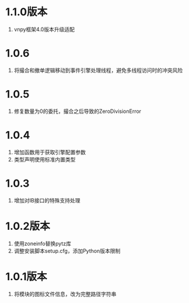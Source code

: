 # 1.1.0版本

1. vnpy框架4.0版本升级适配

# 1.0.6

1. 将撮合和撤单逻辑移动到事件引擎处理线程，避免多线程访问时的冲突风险

# 1.0.5

1. 修复数量为0的委托，撮合之后导致的ZeroDivisionError

# 1.0.4

1. 增加函数用于获取引擎配置参数
2. 类型声明使用标准内置类型

# 1.0.3

1. 增加对IB接口的特殊支持处理

# 1.0.2版本

1. 使用zoneinfo替换pytz库
2. 调整安装脚本setup.cfg，添加Python版本限制

# 1.0.1版本

1. 将模块的图标文件信息，改为完整路径字符串
